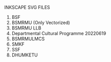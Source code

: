 INKSCAPE SVG FILES
1. BSF
2. BSMRMU (Only Vectorized)
3. BSMRMU LLB
4. Departmental Cultural Programme 20220619
5. BSMRMULMCS
6. SMKF
7. SSF
8. DHUMKETU
